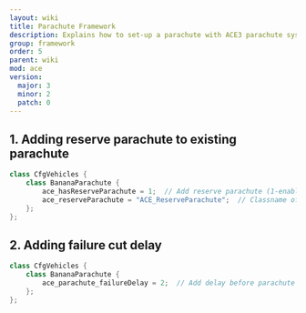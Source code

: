 ```yaml
---
layout: wiki
title: Parachute Framework
description: Explains how to set-up a parachute with ACE3 parachute system.
group: framework
order: 5
parent: wiki
mod: ace
version:
  major: 3
  minor: 2
  patch: 0
---
```


## 1. Adding reserve parachute to existing parachute

```cpp
class CfgVehicles {
    class BananaParachute {
        ace_hasReserveParachute = 1;  // Add reserve parachute (1-enabled, 0-disabled)
        ace_reserveParachute = "ACE_ReserveParachute";  // Classname of the reserve parachute
    };
};
```

## 2. Adding failure cut delay

```cpp
class CfgVehicles {
    class BananaParachute {
        ace_parachute_failureDelay = 2;  // Add delay before parachute fails (time in seconds)
    };
};
```
